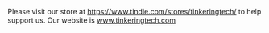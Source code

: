 Please visit our store at https://www.tindie.com/stores/tinkeringtech/ to help support us.
Our website is www.tinkeringtech.com
